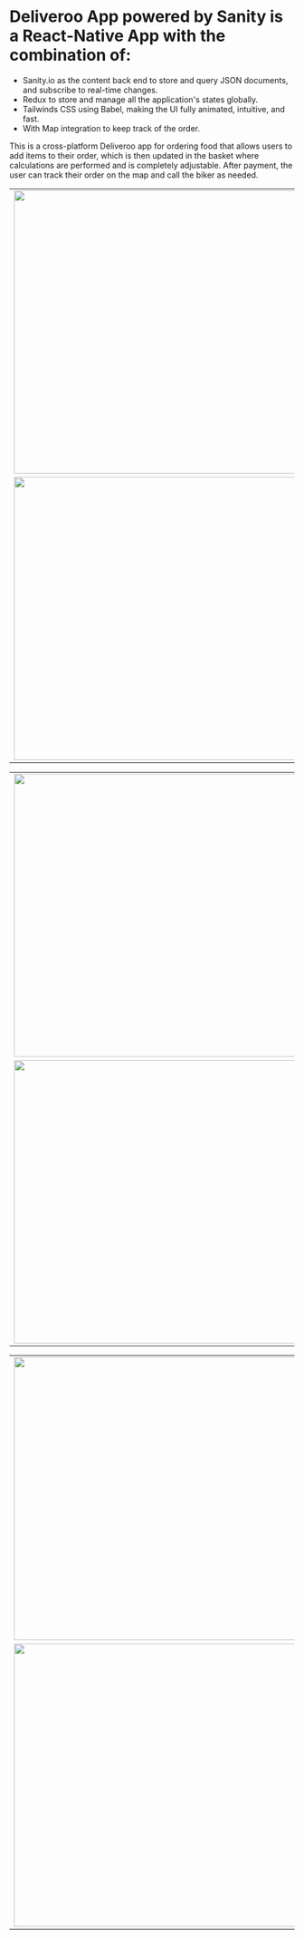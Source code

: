 # Deliveroo App powered by Sanity is a React-Native App with the combination of:
- Sanity.io as the content back end to store and query JSON documents, and subscribe to real-time changes.
- Redux to  store and manage all the application's states globally.
- Tailwinds CSS using Babel, making the UI fully animated, intuitive, and fast.
- With Map integration to keep track of the order.

This is a cross-platform Deliveroo app for ordering food that allows users to add items to their order, which is then updated in the basket where calculations are performed and is completely adjustable. After payment, the user can track their order on the map and call the biker as needed.  




<table align="center">
  <tr>
    <td><img src="https://github.com/samin-taheri/React_Native_Deliveroo_Redux_Sanity.io/assets/58706708/a691b728-1f81-4dc1-aee4-eba701d73446.png" width="500" /></td>
  </tr>
  <tr>
    <td><img src="https://github.com/samin-taheri/React_Native_Deliveroo_Redux_Sanity.io/assets/58706708/eb44a8cb-c0a6-469f-95c9-c14b70969bcc.png" width="500" /></td>
  </tr>
</table>



<table align="center">
  <tr>
    <td><img src="https://github.com/samin-taheri/React_Native_Deliveroo_Redux_Sanity.io/assets/58706708/c9b9e8b7-81cc-477a-88da-181b86ed24bb.png" width="500" /></td>
  </tr>
  <tr>
    <td><img src="https://github.com/samin-taheri/React_Native_Deliveroo_Redux_Sanity.io/assets/58706708/eb44a8cb-c0a6-469f-95c9-c14b70969bcc.png" width="500" /></td>
  </tr>
</table>


<table align="center">
  <tr>
    <td><img src="https://github.com/samin-taheri/React_Native_Deliveroo_Redux_Sanity.io/assets/58706708/2ba0f5bb-7d24-4d6c-b4d2-1acf7e491ce7.png" width="500" /></td>
  </tr>
  <tr>
    <td><img src="https://github.com/samin-taheri/React_Native_Deliveroo_Redux_Sanity.io/assets/58706708/25031b30-f515-43be-8d10-9e7ef1055e96.png" width="500" /></td>
  </tr>
</table>



